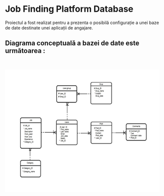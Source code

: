 # Job Finding Platform Database

Proiectul a fost realizat pentru a prezenta o posibilă configurație a unei baze de date destinate unei aplicații de angajare.

## Diagrama conceptuală a bazei de date este următoarea :

&nbsp; &nbsp; &nbsp; &nbsp; &nbsp; &nbsp; &nbsp; &nbsp; &nbsp; 

<img src="https://github.com/Andrew0911/Job-Finding-Platform-Database/blob/main/DiagramaConceptuala.png" width = 600px height = 400px>




